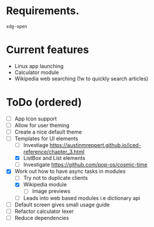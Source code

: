 # Requirements.
`xdg-open`

# Current features
- Linux app launching
- Calculator module
- Wikipedia web searching (!w to quickly search articles)

# ToDo (ordered)
- [ ] App Icon support
- [ ] Allow for user theming
- [ ] Create a nice default theme
- [ ] Templates for UI elements 
    - [ ] Investiage https://austinmreppert.github.io/iced-reference/chapter_3.html
    - [x] ListBox and List elements
    - [ ] Investigate https://github.com/pop-os/cosmic-time
- [x] Work out how to have async tasks in modules
    - [ ] Try not to duplicate clients
    - [x] Wikipedia module
        - [ ] Image previews
    - [ ] Leads into web based modules i.e dictionary api
- [ ] Default screen gives small usage guide
- [ ] Refactor calculator lexer
- [ ] Reduce dependencies
<!-- - [ ] Lazy load modules (currently takes 810ns so not important at all) -->

